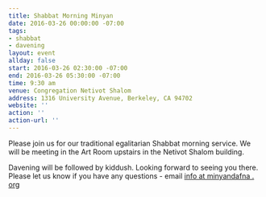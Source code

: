 ```yaml
---
title: Shabbat Morning Minyan
date: 2016-03-26 00:00:00 -07:00
tags:
- shabbat
- davening
layout: event
allday: false
start: 2016-03-26 02:30:00 -07:00
end: 2016-03-26 05:30:00 -07:00
time: 9:30 am
venue: Congregation Netivot Shalom
address: 1316 University Avenue, Berkeley, CA 94702
website: ''
action: ''
action-url: ''
---
```


Please join us for our traditional egalitarian Shabbat morning service. We will be meeting in the Art Room upstairs in the Netivot Shalom building.

Davening will be followed by kiddush. Looking forward to seeing you there. Please let us know if you have any questions - email [info at minyandafna . org](mailto:info@minyandafna.org)